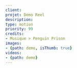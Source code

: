 ```yaml
---
client:
projet: Demo Reel
description:
type: motion
priority: 99
credits:
- Musique > Penguin Prison
images:
- {path: demo, isThumb: true}
videos:
- {path: demo}
---
```

